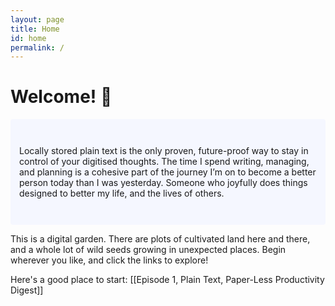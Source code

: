```yaml
---
layout: page
title: Home
id: home
permalink: /
---
```


# Welcome! 🌱

<p style="padding: 3em 1em; background: #f5f7ff; border-radius: 4px;">
Locally stored plain text is the only proven, future-proof way to stay in control of your digitised thoughts. The time I spend writing, managing, and planning is a cohesive part of the journey I’m on to become a better person today than I was yesterday. Someone who joyfully does things designed to better my life, and the lives of others.

This is a digital garden. There are plots of cultivated land  here and there, and a whole lot of wild seeds growing in unexpected places. Begin wherever you like, and click the links to explore!

Here's a good place to start:
[[Episode 1, Plain Text, Paper-Less Productivity Digest]]

<style>
  .wrapper {
    max-width: 46em;
  }
</style>
